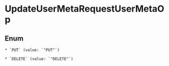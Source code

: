 
# UpdateUserMetaRequestUserMetaOp

## Enum


    * `PUT` (value: `"PUT"`)

    * `DELETE` (value: `"DELETE"`)
